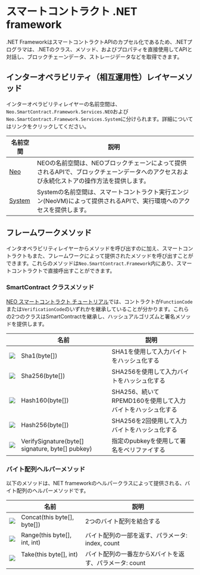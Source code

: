 # スマートコントラクト .NET framework

.NET FrameworkはスマートコントラクトAPIのカプセル化であるため、.NETプログラマは、.NETのクラス、メソッド、およびプロパティを直接使用してAPIと対話し、ブロックチェーンデータ、ストレージデータなどを取得できます。

## インターオペラビリティ（相互運用性）レイヤーメソッド

インターオペラビリティレイヤーの名前空間は、`Neo.SmartContract.Framework.Services.NEO`および`Neo.SmartContract.Framework.Services.System`に分けられます。詳細についてはリンクをクリックしてください。

| 名前空間 | 説明 |
| --------- | ----------- |
| [Neo](dotnet/neo.md) | NEOの名前空間は、NEOブロックチェーンによって提供されるAPIで、ブロックチェーンデータへのアクセスおよび永続化ストアの操作方法を提供します。 |
| [System](dotnet/system.md) | Systemの名前空間は、スマートコントラクト実行エンジン(NeoVM)によって提供されるAPIで、実行環境へのアクセスを提供します。 |

## フレームワークメソッド

インタオペラビリティレイヤーからメソッドを呼び出すのに加え、スマートコントラクトもまた、フレームワークによって提供されたメソッドを呼び出すことができます。これらのメソッドは`Neo.SmartContract.Framework`内にあり、スマートコントラクトで直接呼出すことができます。

### SmartContract クラスメソッド

[NEO スマートコントラクト チュートリアル](../tutorial.md)では、コントラクトが`FunctionCode`または`VerificationCode`のいずれかを継承していることが分かります。これらの2つのクラスはSmartContractを継承し、ハッシュアルゴリズムと署名メソッドを提供します。

|                                                        | 名前                                             | 説明                                                       |
| ------------------------------------------------------ | ------------------------------------------------ | ---------------------------------------------------------- |
| ![](https://i-msdn.sec.s-msft.com/dynimg/IC91302.jpeg) | Sha1(byte[])                                     | SHA1を使用して入力バイトをハッシュ化する                   |
| ![](https://i-msdn.sec.s-msft.com/dynimg/IC91302.jpeg) | Sha256(byte[])                                   | SHA256を使用して入力バイトをハッシュ化する                 |
| ![](https://i-msdn.sec.s-msft.com/dynimg/IC91302.jpeg) | Hash160(byte[])                                  | SHA256、続いてRPEMD160を使用して入力バイトをハッシュ化する |
| ![](https://i-msdn.sec.s-msft.com/dynimg/IC91302.jpeg) | Hash256(byte[])                                  | SHA256を2回使用して入力バイトをハッシュ化する              |
| ![](https://i-msdn.sec.s-msft.com/dynimg/IC91302.jpeg) | VerifySignature(byte[] signature, byte[] pubkey) | 指定のpubkeyを使用して署名をベリファイする                 |

### バイト配列ヘルパーメソッド

以下のメソッドは、NET frameworkのヘルパークラスによって提供される、バイト配列のヘルパーメソッドです。

|                                                        | 名前                         | 説明                                                      |
| ------------------------------------------------------ | ---------------------------- | ---------------------------------------------------------------- |
| ![](https://i-msdn.sec.s-msft.com/dynimg/IC91302.jpeg) | Concat(this byte[], byte[])  | 2つのバイト配列を結合する                                        |
| ![](https://i-msdn.sec.s-msft.com/dynimg/IC91302.jpeg) | Range(this byte[], int, int) | バイト配列の一部を返す、パラメータ: index, count        |
| ![](https://i-msdn.sec.s-msft.com/dynimg/IC91302.jpeg) | Take(this byte[], int)       | バイト配列の一番左からXバイトを返す、パラメータ: count |

